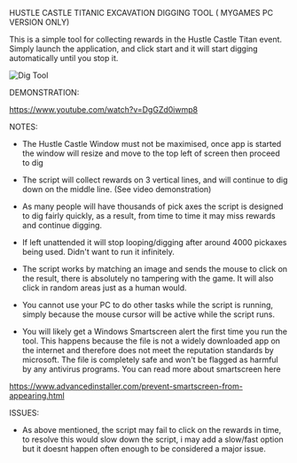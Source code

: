 HUSTLE CASTLE TITANIC EXCAVATION DIGGING TOOL ( MYGAMES PC VERSION ONLY)

This is a simple tool for collecting rewards in the Hustle Castle Titan event. Simply launch the application, and click start and it will start digging automatically until you stop it.

![Dig Tool](https://i.imgur.com/mUVmIZF.png)

DEMONSTRATION:

https://www.youtube.com/watch?v=DgGZd0iwmp8

NOTES:

* The Hustle Castle Window must not be maximised, once app is started the window will resize and move to the top left of screen then proceed to dig

* The script will collect rewards on 3 vertical lines, and will continue to dig down on the middle line. (See video demonstration)

* As many people will have thousands of pick axes the script is designed to dig fairly quickly, as a result, from time to time it may miss rewards and continue digging.

* If left unattended it will stop looping/digging after around 4000 pickaxes being used. Didn't want to run it infinitely.

* The script works by matching an image and sends the mouse to click on the result, there is absolutely no tampering with the game. It will also click in random areas just as a human would.

* You cannot use your PC to do other tasks while the script is running, simply because the mouse cursor will be active while the script runs.

* You will likely get a Windows Smartscreen alert the first time you run the tool. This happens because the file is not a widely downloaded app on the internet and therefore does not meet the reputation standards by microsoft. The file is completely safe and won't be flagged as harmful by any antivirus programs. You can read more about smartscreen here

 https://www.advancedinstaller.com/prevent-smartscreen-from-appearing.html


ISSUES:

* As above mentioned, the script may fail to click on the rewards in time, to resolve this would slow down the script, i may add a slow/fast option but it doesnt happen often enough to be considered a major issue.

 
